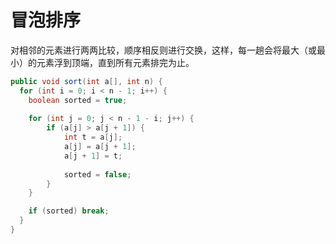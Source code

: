 # 冒泡排序

对相邻的元素进行两两比较，顺序相反则进行交换，这样，每一趟会将最大（或最小）的元素浮到顶端，直到所有元素排完为止。

```java
public void sort(int a[], int n) {
  for (int i = 0; i < n - 1; i++) {
    boolean sorted = true;
      
    for (int j = 0; j < n - 1 - i; j++) {
        if (a[j] > a[j + 1]) {
            int t = a[j];
            a[j] = a[j + 1];
            a[j + 1] = t;
            
            sorted = false;
        }
    }

    if (sorted) break;
  }
}
```